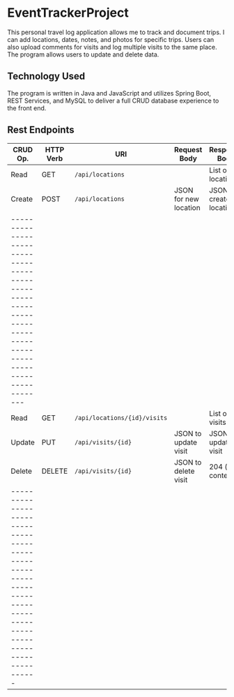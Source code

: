 # EventTrackerProject

This personal travel log application allows me to track and document trips. I can add locations, dates, notes, and photos for specific trips. Users can also upload comments for visits and log multiple visits to the same place. The program allows users to update and delete data.

## Technology Used

The program is written in Java and JavaScript and utilizes Spring Boot, REST Services, and MySQL to deliver a full CRUD database experience to the front end.

## Rest Endpoints

| CRUD Op. | HTTP Verb | URI                   		| Request Body           | Response Body                   	|
|----------|-----------|----------------------------|------------------------|----------------------------------|
| Read     | GET       | `/api/locations`          	|                    	 | List of all locations        	|
| Create   | POST      | `/api/locations`  			| JSON for new location  | JSON of created location			|
|------------------------------------------------------------------------------------------------------------	|
| Read     | GET       | `/api/locations/{id}/visits`|                       | List of all visits	    		|
| Update   | PUT       | `/api/visits/{id}`			 | JSON to update visit  | JSON of updated visit    		|
| Delete   | DELETE    | `/api/visits/{id}`			 | JSON to delete visit  | 204 (no content) 				|	
|---------------------------------------------------------------------------------------------------------------|